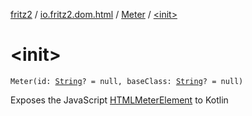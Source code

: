 [fritz2](../../index.md) / [io.fritz2.dom.html](../index.md) / [Meter](index.md) / [&lt;init&gt;](./-init-.md)

# &lt;init&gt;

`Meter(id: `[`String`](https://kotlinlang.org/api/latest/jvm/stdlib/kotlin/-string/index.html)`? = null, baseClass: `[`String`](https://kotlinlang.org/api/latest/jvm/stdlib/kotlin/-string/index.html)`? = null)`

Exposes the JavaScript [HTMLMeterElement](https://developer.mozilla.org/en/docs/Web/API/HTMLMeterElement) to Kotlin

